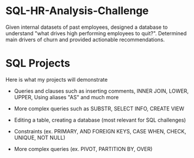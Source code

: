 # SQL-HR-Analysis-Challenge
Given internal datasets of past employees, designed a database to understand "what drives high performing employees to quit?". Determined main drivers of churn and provided actionable recommendations.

# SQL Projects 

Here is what my projects will demonstrate

* Queries and clauses such as inserting comments, INNER JOIN, LOWER, UPPER, Using aliases "AS" and much more

* More complex queries such as SUBSTR, SELECT INFO, CREATE VIEW

* Editing a table, creating a database (most relevant for SQL challenges)
* Constraints (ex. PRIMARY, AND FOREIGN KEYS, CASE WHEN, CHECK, UNIQUE, NOT NULL)
* More complex queries (ex. PIVOT, PARTITION BY, OVER)
